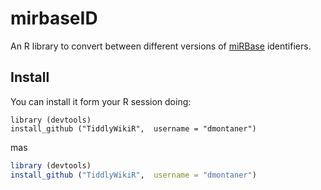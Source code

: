 mirbaseID
=========

An R library to convert between different versions of [miRBase][mirbase-site] identifiers.

[mirbase-site]: http://www.mirbase.org/


Install
-------

You can install it form your R session doing:

```
library (devtools)
install_github ("TiddlyWikiR",  username = "dmontaner")
```

mas


```r
library (devtools)
install_github ("TiddlyWikiR",  username = "dmontaner")
```
